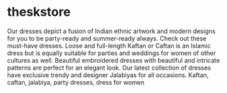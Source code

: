 # theskstore
Our dresses depict a fusion of Indian ethnic artwork and modern designs for you to be party-ready and summer-ready always. Check out these must-have dresses. Loose and full-length Kaftan or Caftan is an Islamic dress but is equally suitable for parties and weddings for women of other cultures as well. Beautiful embroidered dresses with beautiful and intricate patterns are perfect for an elegant look. Our latest collection of dresses have exclusive trendy and designer Jalabiyas for all occasions. Kaftan, caftan, jalabiya, party dresses, dress for women
